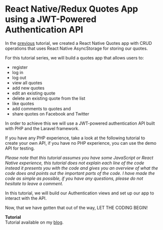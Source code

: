 # React Native/Redux Quotes App using a JWT-Powered Authentication API

In the <a href="https://medium.com/@mosesesan/tutorial-react-native-redux-with-crud-operations-cdb449538886">previous</a> tutorial, we created a React Native Quotes app with CRUD operations that uses React Native AsyncStorage for storing our quotes.

For this tutorial series, we will build a quotes app that allows users to:

* register
* log in
* log out
* view all quotes
* add new quotes
* edit an existing quote
* delete an existing quote from the list
* like quotes
* add comments to quotes and
* share quotes on Facebook and Twitter

In order to achieve this we will use a JWT-powered authentication API built with PHP and the Laravel framework.

If you have any PHP experience, take a look at the following tutorial to create your own API, if you have no PHP experience, you can use the demo API for testing.

*Please note that this tutorial assumes you have some JavaScript or React Native experience, this tutorial does not explain each line of the code instead it presents you with the code and gives you an overview of what the code does and points out the important parts of the code. I have made the code as simple as possible, if you have any questions, please do not hesitate to leave a comment.*

In this tutorial, we will build our Authentication views and set up our app to interact with the API.

Now, that we have gotten that out of the way, LET THE CODING BEGIN!

**Tutorial** <br/>
Tutorial available on my <a href="https://medium.com/@mosesesan/tutorial-react-native-app-with-redux-and-jwt-powered-authentication-api-e93202631e10" target="_blank">blog</a>.
